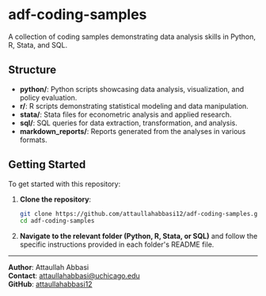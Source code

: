 # adf-coding-samples

A collection of coding samples demonstrating data analysis skills in Python, R, Stata, and SQL.

## Structure

- **python/**: Python scripts showcasing data analysis, visualization, and policy evaluation.
- **r/**: R scripts demonstrating statistical modeling and data manipulation.
- **stata/**: Stata files for econometric analysis and applied research.
- **sql/**: SQL queries for data extraction, transformation, and analysis.
- **markdown_reports/**: Reports generated from the analyses in various formats.

## Getting Started

To get started with this repository:

1. **Clone the repository**:
    ```bash
    git clone https://github.com/attaullahabbasi12/adf-coding-samples.git
    cd adf-coding-samples
    ```

2. **Navigate to the relevant folder (Python, R, Stata, or SQL)** and follow the specific instructions provided in each folder's README file.

---

**Author**: Attaullah Abbasi  
**Contact**: [attaullahabbasi@uchicago.edu](mailto:attaullahabbasi@uchicago.edu)  
**GitHub**: [attaullahabbasi12](https://github.com/attaullahabbasi12)
